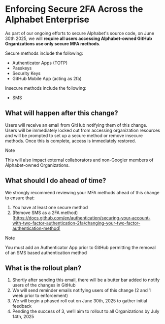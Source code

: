 # Enforcing Secure 2FA Across the Alphabet Enterprise

As part of our ongoing efforts to secure Alphabet's source code, on June 30th 2025, we will **require all users accessing Alphabet-owned GitHub Organizations use only secure MFA methods**.

Secure methods include the following: 
*  Authenticator Apps (TOTP)
*  Passkeys
*  Security Keys
*  GitHub Mobile App (acting as 2fa)


Insecure methods include the following:
*  SMS

## What will happen after this change?
Users will receive an email from GitHub notifying them of this change. 
Users will be immediately locked out from accessing organization resources and will be prompted to set up a secure method or remove insecure methods. Once this is complete, access is immediately restored. 

 > [!NOTE]
 > This will also impact external collaborators and non-Googler members of Alphabet-owned Organizations. 

## What should I do ahead of time? 
We strongly recommend reviewing your MFA methods ahead of this change to ensure that:

1.  You have at least one secure method
1.  (Remove SMS as a 2FA method)[https://docs.github.com/en/authentication/securing-your-account-with-two-factor-authentication-2fa/changing-your-two-factor-authentication-method]

> [!NOTE]
> You must add an Authenticator App prior to GitHub permitting the removal of an SMS based authentication method

## What is the rollout plan?
1.  Shortly after sending this email, there will be a butter bar added to notify users of the changes in GitHub
1.  We will send reminder emails notifying users of this change (2 and 1 week prior to enforcement)
1.  We will begin a phased roll out on June 30th, 2025 to gather initial feedback
1.  Pending the success of 3, we’ll aim to rollout to all Organizations by July 14th, 2025
